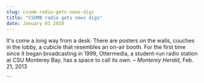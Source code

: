 ```yaml
---
slug: csumb-radio-gets-news-digs
title: "CSUMB radio gets news digs"
date: January 01 2020
---
```


 
<p>
  It's come a long way from a desk: There are posters on the walls, couches in
  the lobby, a cubicle that resembles an on-air booth. For the first time since
  it began broadcasting in 1999, Ottermedia, a student-run radio station at CSU
  Monterey Bay, has a space to call its own. – <em>Monterey Herald</em>, Feb.
  21, 2013
</p>
```
